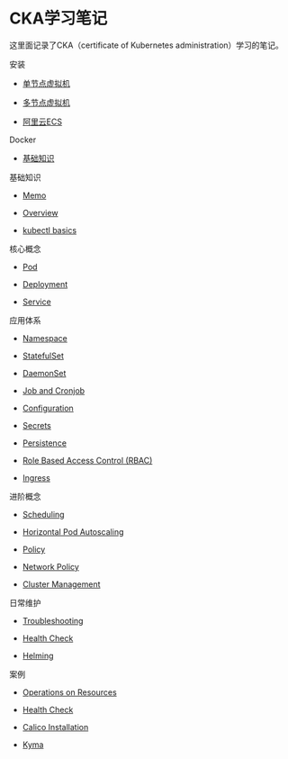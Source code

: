 # CKA学习笔记

这里面记录了CKA（certificate of Kubernetes administration）学习的笔记。

安装

- [单节点虚拟机](./installation/single-local.md)

- [多节点虚拟机](./installation/multiple-local.md)

- [阿里云ECS](./installation/aliyun-ubuntu.md)

Docker

- [基础知识](./foundamentals/docker.md)

基础知识

- [Memo](./foundamentals/memo.md)

- [Overview](./foundamentals/overview.md)

- [kubectl basics](./foundamentals/basics.md)

核心概念

- [Pod](./foundamentals/pod.md)

- [Deployment](./foundamentals/deployment.md)

- [Service](./foundamentals/service.md)

应用体系

- [Namespace](./foundamentals/namespace.md)

- [StatefulSet](./foundamentals/statefulset.md)

- [DaemonSet](./foundamentals/daemonset.md)

- [Job and Cronjob](./foundamentals/job.md)

- [Configuration](./foundamentals/configuration.md)

- [Secrets](./foundamentals/secrets.md)

- [Persistence](./foundamentals/persistence.md)

- [Role Based Access Control (RBAC)](./foundamentals/rbac.md)

- [Ingress](./foundamentals/ingress.md)

进阶概念

- [Scheduling](./foundamentals/scheduling.md)

- [Horizontal Pod Autoscaling](./foundamentals/hpa.md)

- [Policy](./foundamentals/policy.md)

- [Network Policy](./foundamentals/networkpolicy.md)

- [Cluster Management](./foundamentals/clustermgt.md)

日常维护

- [Troubleshooting](./foundamentals/troubleshooting.md)

- [Health Check](./foundamentals/healthcheck.md)

- [Helming](./foundamentals/helming.md)

案例

- [Operations on Resources](./foundamentals/casestudy-operation-resources.md)

- [Health Check](./foundamentals/casestudy-health-check.md)

- [Calico Installation](./foundamentals/casestudy-calico.md)

- [Kyma](./foundamentals/kyma.md)
